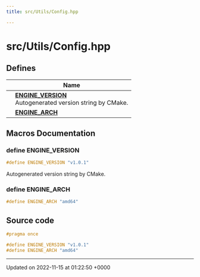 ```yaml
---
title: src/Utils/Config.hpp

---
```


# src/Utils/Config.hpp



## Defines

|                | Name           |
| -------------- | -------------- |
|  | **[ENGINE_VERSION](/modules/group__Utils.md#define-engine-version)** <br>Autogenerated version string by CMake.  |
|  | **[ENGINE_ARCH](/files/Config_8hpp.md#define-engine-arch)**  |




## Macros Documentation

### define ENGINE_VERSION

```cpp
#define ENGINE_VERSION "v1.0.1"
```

Autogenerated version string by CMake. 

### define ENGINE_ARCH

```cpp
#define ENGINE_ARCH "amd64"
```


## Source code

```cpp
#pragma once

#define ENGINE_VERSION "v1.0.1"
#define ENGINE_ARCH "amd64"
```


-------------------------------

Updated on 2022-11-15 at 01:22:50 +0000
